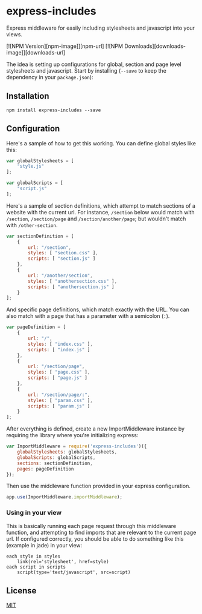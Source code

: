 # express-includes

Express middleware for easily including stylesheets and javascript into your views. 

[![NPM Version][npm-image]][npm-url]
[![NPM Downloads][downloads-image]][downloads-url]

The idea is setting up configurations for global, section and page level stylesheets and javascript. Start by installing (`--save` to keep the dependency in your `package.json`):

## Installation

```
npm install express-includes --save
```

## Configuration

Here's a sample of how to get this working. You can define global styles like this: 


```javascript
var globalStylesheets = [
    "style.js"
];

var globalScripts = [
    "script.js"
];
```

Here's a sample of section definitions, which attempt to match sections of a website with the current url. For instance, `/section` below would match with `/section`, `/section/page` and `/section/another/page`; but wouldn't match with `/other-section`.

```javascript
var sectionDefinition = [
    {
        url: "/section",
        styles: [ "section.css" ],
        scripts: [ "section.js" ]
    },
    {
        url: "/another/section",
        styles: [ "anothersection.css" ],
        scripts: [ "anothersection.js" ]
    }
];
```

And specific page definitions, which match exactly with the URL. You can also match with a page that has a parameter with a semicolon (`:`).

```javascript
var pageDefinition = [
    {
        url: "/",
        styles: [ "index.css" ],
        scripts: [ "index.js" ]
    },
    {
        url: "/section/page",
        styles: [ "page.css" ],
        scripts: [ "page.js" ]
    },
    {
        url: "/section/page/:",
        styles: [ "param.css" ],
        scripts: [ "param.js" ]
    }
];
```

After everything is defined, create a new ImportMiddleware instance by requiring the library where you're initializing express:

```javascript
var ImportMiddleware = require('express-includes')({
    globalStylesheets: globalStylesheets,
    globalScripts: globalScripts,
    sections: sectionDefinition,
    pages: pageDefinition
});
```

Then use the middleware function provided in your express configuration.

```javascript
app.use(ImportMiddleware.importMiddleware);
```

### Using in your view

This is basically running each page request through this middleware function, and attempting to find imports that are relevant to the current page url. If configured correctly, you should be able to do something like this (example in jade) in your view:

```jade
each style in styles
    link(rel='stylesheet', href=style)
each script in scripts
    script(type='text/javascript', src=script)
```

## License

[MIT](https://github.com/nathanfrancy/express-includes/blob/master/LICENSE)